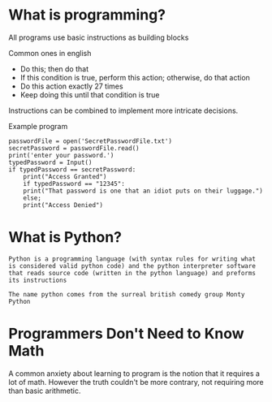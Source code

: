 #  What is programming?
All programs use basic instructions as building blocks

Common ones in english
- Do this; then do that
- If this condition is true, perform this action; otherwise, do that action
- Do this action exactly 27 times
- Keep doing this until that condition is true

Instructions can be combined to implement more intricate decisions.

Example program
```
passwordFile = open('SecretPasswordFile.txt')
secretPassword = passwordFile.read()
print('enter your password.')
typedPassword = Input()
if typedPassword == secretPassword:
	print("Access Granted")
	if typedPassword == "12345":
	print("That password is one that an idiot puts on their luggage.")
	else;
	print("Access Denied")
 ```

# What is Python?
	Python is a programming language (with syntax rules for writing what is considered valid python code) and the python interpreter software that reads source code (written in the python language) and preforms its instructions

	The name python comes from the surreal british comedy group Monty Python
 
# Programmers Don't Need to Know Math
A common anxiety about learning to program is the notion that it requires a lot of math. However the truth couldn't be more contrary, not requiring more than basic arithmetic. 